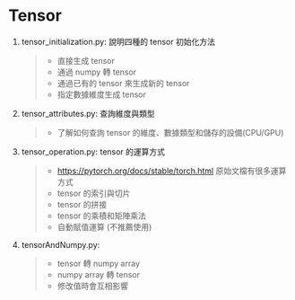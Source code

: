 # Tensor

1. tensor_initialization.py: 說明四種的 tensor 初始化方法
   > - 直接生成 tensor
   > - 通過 numpy 轉 tensor
   > - 通過已有的 tensor 來生成新的 tensor
   > - 指定數據維度生成 tensor
2. tensor_attributes.py: 查詢維度與類型
   > - 了解如何查詢 tensor 的維度、數據類型和儲存的設備(CPU/GPU)
3. tensor_operation.py: tensor 的運算方式
   > - https://pytorch.org/docs/stable/torch.html 原始文檔有很多運算方式
   > - tensor 的索引與切片
   > - tensor 的拼接
   > - tensor 的乘積和矩陣乘法
   > - 自動賦值運算 (不推薦使用)
4. tensorAndNumpy.py:
   > - tensor 轉 numpy array
   > - numpy array 轉 tensor
   > - 修改值時會互相影響
